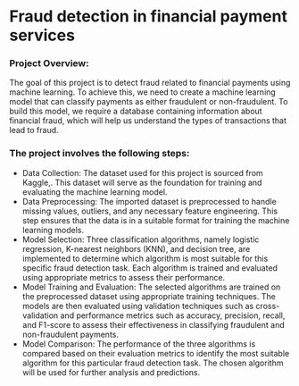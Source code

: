 # Fraud detection in financial payment services

### Project Overview:

The goal of this project is to detect fraud related to financial payments using machine learning. To achieve this, we need to create a machine learning model 
that can classify payments as either fraudulent or non-fraudulent. To build this model, we require a database containing information about financial fraud, which
will help us understand the types of transactions that lead to fraud.

### The project involves the following steps:

* Data Collection: The dataset used for this project is sourced from Kaggle,. This dataset will serve as the foundation for training and evaluating the machine learning model.
* Data Preprocessing: The imported dataset is preprocessed to handle missing values, outliers, and any necessary feature engineering. This step ensures that the data is in a suitable format for training the machine learning models.
* Model Selection: Three classification algorithms, namely logistic regression, K-nearest neighbors (KNN), and decision tree, are implemented to determine which algorithm is most suitable for this specific fraud detection task. Each algorithm is trained and evaluated using appropriate metrics to assess their performance.
* Model Training and Evaluation: The selected algorithms are trained on the preprocessed dataset using appropriate training techniques. The models are then evaluated using validation techniques such as cross-validation and performance metrics such as accuracy, precision, recall, and F1-score to assess their effectiveness in classifying fraudulent and non-fraudulent payments.
* Model Comparison: The performance of the three algorithms is compared based on their evaluation metrics to identify the most suitable algorithm for this particular fraud detection task. The chosen algorithm will be used for further analysis and predictions.




